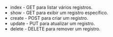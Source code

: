 - index - GET para listar vários registros.
- show - GET para exibir um registro específico.
- create - POST para criar um registro.
- update - PUT para atualizar um registro.
- delete - DELETE para remover um registro.